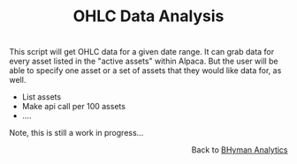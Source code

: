 # <p align="center"> OHLC Data Analysis </p>

# 

This script will get OHLC data for a given date range. It can grab data for every asset listed in the "active assets" within Alpaca. But the user will be able to specify one asset or a set of assets that they would like data for, as well. 

- List assets
- Make api call per 100 assets
- ….

Note, this is still a work in progress...

<p align="right">Back to <a href="https://bhyman67.github.io/">BHyman Analytics<a><p>